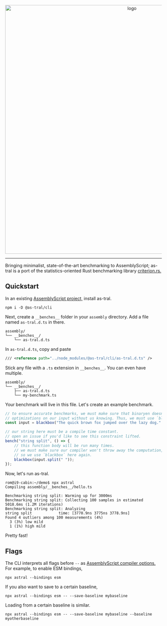 <p align="center">
    <img width="800" src="https://raw.githubusercontent.com/romdotdog/as-tral/main/as-tral.svg" alt="logo">
</p>

---
Bringing minimalist, state-of-the-art benchmarking to AssemblyScript; as-tral is a port of the statistics-oriented Rust benchmarking library [criterion.rs.](https://github.com/bheisler/criterion.rs)

## Quickstart

In an existing [AssemblyScript project,](https://www.assemblyscript.org/getting-started.html) install as-tral.
```
npm i -D @as-tral/cli
```

Next, create a `__benches__` folder in your `assembly` directory. Add a file named `as-tral.d.ts` in there.
```
assembly/
└── __benches__/
    └── as-tral.d.ts
```
In `as-tral.d.ts`, copy and paste
```xml
/// <reference path="../node_modules/@as-tral/cli/as-tral.d.ts" />
```

Stick any file with a `.ts` extension in  `__benches__`. You can even have multiple.
```
assembly/
└── __benches__/
    ├── as-tral.d.ts
    └── my-benchmark.ts
```
Your benchmark will live in this file. Let's create an example benchmark.
```ts
// to ensure accurate benchmarks, we must make sure that binaryen doesn't do any sneaky
// optimizations on our input without us knowing. Thus, we must use `blackbox`.
const input = blackbox("The quick brown fox jumped over the lazy dog.".repeat(10));

// our string here must be a compile time constant.
// open an issue if you'd like to see this constraint lifted.
bench("string split", () => {
    // this function body will be run many times.
    // we must make sure our compiler won't throw away the computation,
    // so we use `blackbox` here again.
    blackbox(input.split(" "));
});
```
Now, let's run as-tral.
```
rom@i9-cabin:~/demo$ npx astral
Compiling assembly/__benches__/hello.ts

Benchmarking string split: Warming up for 3000ms
Benchmarking string split: Collecting 100 samples in estimated 5018.6ms (1.2M iterations)
Benchmarking string split: Analyzing
string split            time: [3770.9ns 3775ns 3778.9ns]
Found 4 outliers among 100 measurements (4%)
  3 (3%) low mild
  1 (1%) high mild
```
Pretty fast!

## Flags

The CLI interprets all flags before `--` as [AssemblyScript compiler options.](https://www.assemblyscript.org/compiler.html#compiler-options) For example, to enable ESM bindings,
```
npx astral --bindings esm
```
If you also want to save to a certain baseline,
```
npx astral --bindings esm -- --save-baseline mybaseline 
```
Loading from a certain baseline is similar.
```
npx astral --bindings esm -- --save-baseline mybaseline --baseline myotherbaseline
```
